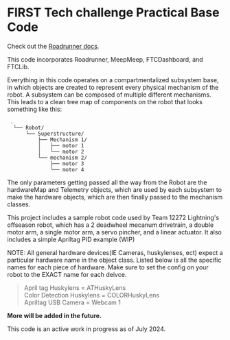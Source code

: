 # FIRST Tech challenge Practical Base Code

Check out the [Roadrunner docs](https://rr.brott.dev/docs/v1-0/tuning/).

This code incorporates Roadrunner, MeepMeep, FTCDashboard, and FTCLib.

Everything in this code operates on a compartmentalized subsystem base, in which objects are created to represent every physical mechanism of the robot.
A subsystem can be composed of multiple different mechanisms. This leads to a clean tree map of components on the robot that looks something like this:
```
 .
  └── Robot/
      └── Superstructure/
          ├── Mechanism 1/
          │   ├── motor 1
          │   └── motor 2
          └── mechanism 2/
              ├── motor 3
              └── motor 4

```

The only parameters getting passed all the way from the Robot are the hardwareMap and Telemetry objects, which are used by each subsystem to make the hardware objects, which are then finally passed to the mechanism classes.

This project includes a sample robot code used by Team 12272 Lightning's offseason robot, which has a 2 deadwheel mecanum drivetrain, a double motor arm, a single motor arm, a servo pincher, and a linear actuator. 
It also includes a simple Apriltag PID example (WIP)

NOTE: All general hardware devices(IE Cameras, huskylenses, ect) expect a particular hardware name in the object class. Listed below is all the specific names for each piece of hardware. Make sure to set the config on your robot to the EXACT name for each deivce.
>April tag Huskylens = ATHuskyLens\
>Color Detection Huskylens = COLORHuskyLens\
>Apriltag USB Camera = Webcam 1

**More will be added in the future.**

This code is an active work in progress as of July 2024. 
